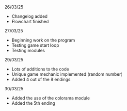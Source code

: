 26/03/25
- Changelog added
- Flowchart finished

27/03/25
- Beginning work on the program
- Testing game start loop
- Testing modules

29/03/25
- Lots of additions to the code
- Unique game mechanic implemented (random number)
- Added 4 out of the 8 endings

30/03/25
- Added the use of the colorama module
- Added the 5th ending
